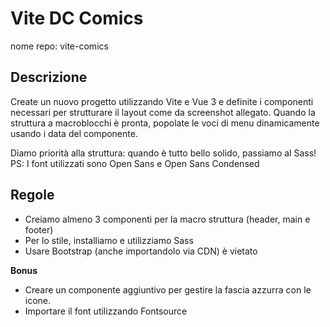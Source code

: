 # Vite DC Comics
nome repo: vite-comics

## Descrizione 
Create un nuovo progetto utilizzando Vite e Vue 3 e definite i componenti necessari per strutturare il layout come da screenshot allegato.
Quando la struttura a macroblocchi è pronta, popolate le voci di menu dinamicamente usando i data del componente.

Diamo priorità alla struttura: quando è tutto bello solido, passiamo al Sass!
PS: I font utilizzati sono Open Sans e Open Sans Condensed

## Regole
- Creiamo almeno 3 componenti per la macro struttura (header, main e footer)
- Per lo stile, installiamo e utilizziamo Sass
- Usare Bootstrap (anche importandolo via CDN) è vietato

**Bonus**
- Creare un componente aggiuntivo per gestire la fascia azzurra con le icone.
- Importare il font utilizzando Fontsource